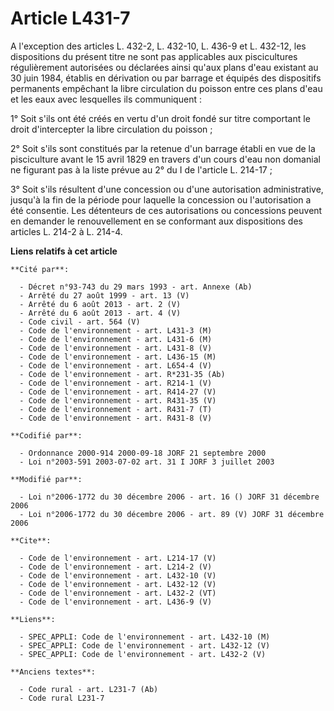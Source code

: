 # Article L431-7

A l'exception des articles L. 432-2, L. 432-10, L. 436-9 et L. 432-12, les dispositions du présent titre ne sont pas
applicables aux piscicultures régulièrement autorisées ou déclarées ainsi qu'aux plans d'eau existant au 30 juin 1984,
établis en dérivation ou par barrage et équipés des dispositifs permanents empêchant la libre circulation du poisson entre
ces plans d'eau et les eaux avec lesquelles ils communiquent : 

1° Soit s'ils ont été créés en vertu d'un droit fondé sur titre comportant le droit d'intercepter la libre circulation du
poisson ; 

2° Soit s'ils sont constitués par la retenue d'un barrage établi en vue de la pisciculture avant le 15 avril 1829 en travers
d'un cours d'eau non domanial ne figurant pas à la liste prévue au 2° du I de l'article L. 214-17 ; 

3° Soit s'ils résultent d'une concession ou d'une autorisation administrative, jusqu'à la fin de la période pour laquelle la
concession ou l'autorisation a été consentie. Les détenteurs de ces autorisations ou concessions peuvent en demander le
renouvellement en se conformant aux dispositions des articles L. 214-2 à L. 214-4.

**Liens relatifs à cet article**

	**Cité par**:

	  - Décret n°93-743 du 29 mars 1993 - art. Annexe (Ab)
	  - Arrêté du 27 août 1999 - art. 13 (V)
	  - Arrêté du 6 août 2013 - art. 2 (V)
	  - Arrêté du 6 août 2013 - art. 4 (V)
	  - Code civil - art. 564 (V)
	  - Code de l'environnement - art. L431-3 (M)
	  - Code de l'environnement - art. L431-6 (M)
	  - Code de l'environnement - art. L431-8 (V)
	  - Code de l'environnement - art. L436-15 (M)
	  - Code de l'environnement - art. L654-4 (V)
	  - Code de l'environnement - art. R*231-35 (Ab)
	  - Code de l'environnement - art. R214-1 (V)
	  - Code de l'environnement - art. R414-27 (V)
	  - Code de l'environnement - art. R431-35 (V)
	  - Code de l'environnement - art. R431-7 (T)
	  - Code de l'environnement - art. R431-8 (V)

	**Codifié par**:

	  - Ordonnance 2000-914 2000-09-18 JORF 21 septembre 2000
	  - Loi n°2003-591 2003-07-02 art. 31 I JORF 3 juillet 2003

	**Modifié par**:

	  - Loi n°2006-1772 du 30 décembre 2006 - art. 16 () JORF 31 décembre 2006
	  - Loi n°2006-1772 du 30 décembre 2006 - art. 89 (V) JORF 31 décembre 2006

	**Cite**:

	  - Code de l'environnement - art. L214-17 (V)
	  - Code de l'environnement - art. L214-2 (V)
	  - Code de l'environnement - art. L432-10 (V)
	  - Code de l'environnement - art. L432-12 (V)
	  - Code de l'environnement - art. L432-2 (VT)
	  - Code de l'environnement - art. L436-9 (V)

	**Liens**:

	  - SPEC_APPLI: Code de l'environnement - art. L432-10 (M)
	  - SPEC_APPLI: Code de l'environnement - art. L432-12 (V)
	  - SPEC_APPLI: Code de l'environnement - art. L432-2 (V)

	**Anciens textes**:

	  - Code rural - art. L231-7 (Ab)
	  - Code rural L231-7
